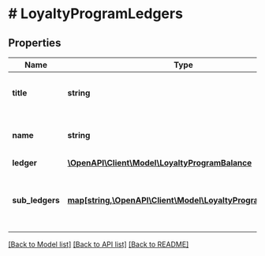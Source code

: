 # # LoyaltyProgramLedgers

## Properties

Name | Type | Description | Notes
------------ | ------------- | ------------- | -------------
**title** | **string** | Visible name of loyalty program | 
**name** | **string** | Internal name of loyalty program | 
**ledger** | [**\OpenAPI\Client\Model\LoyaltyProgramBalance**](LoyaltyProgramBalance.md) |  | 
**sub_ledgers** | [**map[string,\OpenAPI\Client\Model\LoyaltyProgramBalance]**](LoyaltyProgramBalance.md) | A map containing a list of all loyalty subledger balances | [optional] 

[[Back to Model list]](../../README.md#documentation-for-models) [[Back to API list]](../../README.md#documentation-for-api-endpoints) [[Back to README]](../../README.md)


